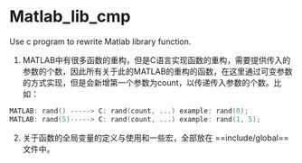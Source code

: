 # Matlab_lib_cmp
Use c program to rewrite Matlab library function.

1.  MATLAB中有很多函数的重构，但是C语言实现函数的重构，需要提供传入的参数的个数，因此所有关于此的MATLAB的重构的函数，在这里通过可变参数的方式实现，但是会新增第一个参数为count，以传递传入参数的个数。比如：

   ```c
   MATLAB: rand() -----> C: rand(count, ...) example: rand(0);
   MATLAB: rand(5)-----> C: rand(count, ...) example: rand(1, 5);
   ```

   

2. 关于函数的全局变量的定义与使用和一些宏，全部放在 ==include/global==文件中。

